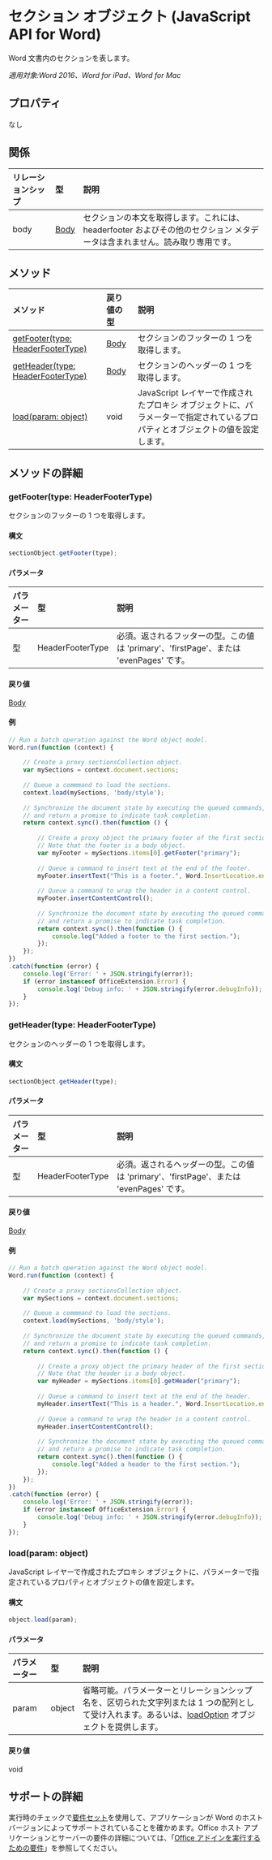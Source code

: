 # セクション オブジェクト (JavaScript API for Word)

Word 文書内のセクションを表します。

_適用対象:Word 2016、Word for iPad、Word for Mac_

## プロパティ
なし

## 関係
| リレーションシップ | 型|説明|
|:---------------|:--------|:----------|
|body|[Body](body.md)|セクションの本文を取得します。これには、headerfooter およびその他のセクション メタデータは含まれません。読み取り専用です。|

## メソッド

| メソッド   | 戻り値の型|説明|
|:---------------|:--------|:----------|
|[getFooter(type: HeaderFooterType)](#getfootertype-headerfootertype)|[Body](body.md)|セクションのフッターの 1 つを取得します。|
|[getHeader(type: HeaderFooterType)](#getheadertype-headerfootertype)|[Body](body.md)|セクションのヘッダーの 1 つを取得します。|
|[load(param: object)](#loadparam-object)|void|JavaScript レイヤーで作成されたプロキシ オブジェクトに、パラメーターで指定されているプロパティとオブジェクトの値を設定します。|

## メソッドの詳細

### getFooter(type: HeaderFooterType)
セクションのフッターの 1 つを取得します。

#### 構文
```js
sectionObject.getFooter(type);
```

#### パラメータ
| パラメーター   | 型|説明|
|:---------------|:--------|:----------|
|型|HeaderFooterType|必須。返されるフッターの型。この値は 'primary'、'firstPage'、または 'evenPages' です。|

#### 戻り値
[Body](body.md)

#### 例
```js
// Run a batch operation against the Word object model.
Word.run(function (context) {
	
	// Create a proxy sectionsCollection object.
	var mySections = context.document.sections;
	
	// Queue a commmand to load the sections.
	context.load(mySections, 'body/style');
	
	// Synchronize the document state by executing the queued commands, 
	// and return a promise to indicate task completion.
	return context.sync().then(function () {
		
		// Create a proxy object the primary footer of the first section. 
		// Note that the footer is a body object.
		var myFooter = mySections.items[0].getFooter("primary");
		
		// Queue a command to insert text at the end of the footer.
		myFooter.insertText("This is a footer.", Word.InsertLocation.end);
		
		// Queue a command to wrap the header in a content control.
		myFooter.insertContentControl();
							  
		// Synchronize the document state by executing the queued commands, 
		// and return a promise to indicate task completion.
		return context.sync().then(function () {
			console.log("Added a footer to the first section.");
		});                    
	});  
})
.catch(function (error) {
	console.log('Error: ' + JSON.stringify(error));
	if (error instanceof OfficeExtension.Error) {
		console.log('Debug info: ' + JSON.stringify(error.debugInfo));
	}
});
```
### getHeader(type: HeaderFooterType)
セクションのヘッダーの 1 つを取得します。

#### 構文
```js
sectionObject.getHeader(type);
```

#### パラメータ
| パラメーター   | 型|説明|
|:---------------|:--------|:----------|
|型|HeaderFooterType|必須。返されるヘッダーの型。この値は 'primary'、'firstPage'、または 'evenPages' です。|

#### 戻り値
[Body](body.md)

#### 例
```js
// Run a batch operation against the Word object model.
Word.run(function (context) {
    
    // Create a proxy sectionsCollection object.
    var mySections = context.document.sections;
    
    // Queue a commmand to load the sections.
    context.load(mySections, 'body/style');
    
    // Synchronize the document state by executing the queued commands, 
    // and return a promise to indicate task completion.
    return context.sync().then(function () {
        
        // Create a proxy object the primary header of the first section. 
        // Note that the header is a body object.
        var myHeader = mySections.items[0].getHeader("primary");
        
        // Queue a command to insert text at the end of the header.
        myHeader.insertText("This is a header.", Word.InsertLocation.end);
        
        // Queue a command to wrap the header in a content control.
        myHeader.insertContentControl();
                              
        // Synchronize the document state by executing the queued commands, 
        // and return a promise to indicate task completion.
        return context.sync().then(function () {
            console.log("Added a header to the first section.");
        });                    
    });  
})
.catch(function (error) {
    console.log('Error: ' + JSON.stringify(error));
    if (error instanceof OfficeExtension.Error) {
        console.log('Debug info: ' + JSON.stringify(error.debugInfo));
    }
});
```

### load(param: object)
JavaScript レイヤーで作成されたプロキシ オブジェクトに、パラメーターで指定されているプロパティとオブジェクトの値を設定します。

#### 構文
```js
object.load(param);
```

#### パラメータ
| パラメーター   | 型|説明|
|:---------------|:--------|:----------|
|param|object|省略可能。パラメーターとリレーションシップ名を、区切られた文字列または 1 つの配列として受け入れます。あるいは、[loadOption](loadoption.md) オブジェクトを提供します。|

#### 戻り値
void

## サポートの詳細

実行時のチェックで[要件セット](https://msdn.microsoft.com/EN-US/library/office/mt590206.aspx)を使用して、アプリケーションが Word のホスト バージョンによってサポートされていることを確かめます。Office ホスト アプリケーションとサーバーの要件の詳細については、「[Office アドインを実行するための要件](https://msdn.microsoft.com/EN-US/library/office/dn833104.aspx)」を参照してください。 
